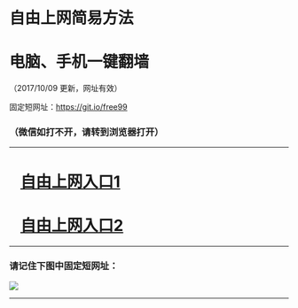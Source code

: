 ﻿# 自由上网简易方法

# 电脑、手机一键翻墙

（2017/10/09 更新，网址有效）

固定短网址：https://git.io/free99

### （微信如打不开，请转到浏览器打开）


***





# &nbsp;&nbsp; <a href="http://ft8216514.fwq-tz-1001.info/fwqtz01.html?t=100900116251 " target="_blank">自由上网入口1</a>
# &nbsp;&nbsp; <a href="http://ft1705725667.fwq-tz-1002.info/fwqtz02.html?t=10090012420 " target="_blank">自由上网入口2</a>
***

### 请记住下图中固定短网址：

<img src="https://s3-us-west-2.amazonaws.com/fwq-1001/yjfq-20170905okok.png" /> 


***

